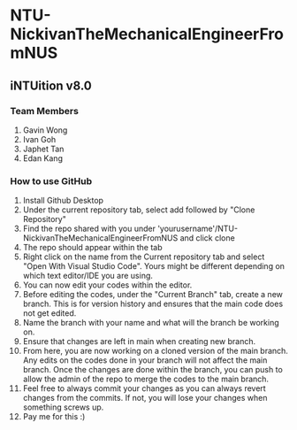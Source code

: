 # NTU-NickivanTheMechanicalEngineerFromNUS

## iNTUition v8.0

### Team Members

1. Gavin Wong
2. Ivan Goh
3. Japhet Tan
4. Edan Kang

### How to use GitHub

1. Install Github Desktop
2. Under the current repository tab, select add followed by "Clone Repository"
3. Find the repo shared with you under 'yourusername'/NTU-NickivanTheMechanicalEngineerFromNUS and click clone
4. The repo should appear within the tab
5. Right click on the name from the Current repository tab and select "Open With Visual Studio Code". Yours might be different depending on which text editor/IDE you are using.
6. You can now edit your codes within the editor.
7. Before editing the codes, under the "Current Branch" tab, create a new branch. This is for version history and ensures that the main code does not get edited.
8. Name the branch with your name and what will the branch be working on.
9. Ensure that changes are left in main when creating new branch.
10. From here, you are now working on a cloned version of the main branch. Any edits on the codes done in your branch will not affect the main branch. Once the changes are done within the branch, you can push to allow the admin of the repo to merge the codes to the main branch.
11. Feel free to always commit your changes as you can always revert changes from the commits. If not, you will lose your changes when something screws up.
12. Pay me for this :)
